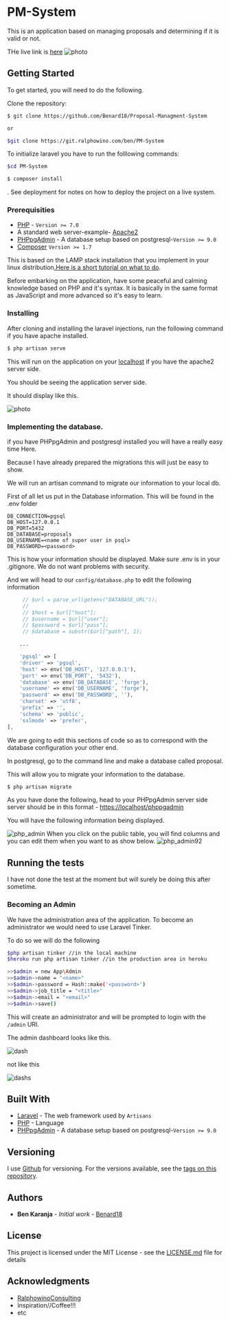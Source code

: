  PM-System 
======================

This is an application based on managing proposals and determining if it is valid or not.

THe live link is [here](http://http://proposal-ms.herokuapp.com)
![photo](home.png)
## Getting Started

To get started, you will need to do the following.

Clone the repository:

```bash
$ git clone https://github.com/Benard18/Proposal-Managment-System

or

$git clone https://git.ralphowino.com/ben/PM-System

```

To initialize laravel you have to run the folllowing commands:
```bash
$cd PM-System

$ composer install
```
. See deployment for notes on how to deploy the project on a live system.

### Prerequisities

+ [PHP](http://www.php.net/) - `Version >= 7.0`
+ A standard web server-example- [Apache2](https://help.ubuntu.com/lts/serverguide/httpd.html)
+ [PHPpgAdmin](http://phppgadmin.sourceforge.net/) - A database setup based on postgresql-`Version >= 9.0`
+ [Composer](https://getcomposer.org/) `Version >= 1.7`

This is based on the LAMP stack installation that you implement in your linux distribution[.Here is a short tutorial on what to do](https://www.digitalocean.com/community/tutorials/how-to-install-linux-apache-mysql-php-lamp-stack-ubuntu-18-04).

Before embarking on the application, have some peaceful and calming knowledge based on PHP and it's syntax. It is basically in the same format as JavaScript and more advanced so it's easy to learn.


### Installing

After cloning and installing the laravel injections, run the following command if you have apache installed.



```bash
$ php artisan serve
```

This will run on the application on your [localhost](127.0.0.1:8000) if you have the apache2 server side.

You should be seeing the application server side.

It should display like this.

![photo](home.png)

### Implementing the database.

if you have PHPpgAdmin and postgresql installed you will have a really easy time Here.

Because I have already prepared the migrations this will just be easy to show.

We will run an artisan command to migrate our information to your local db.

First of all let us put in the Database information.
This will be found in the .env folder


```text
DB_CONNECTION=pgsql
DB_HOST=127.0.0.1
DB_PORT=5432
DB_DATABASE=proposals
DB_USERNAME=<name of super user in psql>
DB_PASSWORD=<password>
```
This is how your information should be displayed. Make sure .env is in your .gitignore. We do not want problems with security.


And we will head to our `config/database.php` to edit the following information
```php
     // $url = parse_url(getenv("DATABASE_URL"));
     //
     // $host = $url["host"];
     // $username = $url["user"];
     // $password = $url["pass"];
     // $database = substr($url["path"], 1);

    ...

    'pgsql' => [
    'driver' => 'pgsql',
    'host' => env('DB_HOST', '127.0.0.1'),
    'port' => env('DB_PORT', '5432'),
    'database' => env('DB_DATABASE', 'forge'),
    'username' => env('DB_USERNAME', 'forge'),
    'password' => env('DB_PASSWORD', ''),
    'charset' => 'utf8',
    'prefix' => '',
    'schema' => 'public',
    'sslmode' => 'prefer',
],
```
We are going to edit this sections of code so as to correspond with the database configuration your other end.

In postgresql, go to the command line and make a database called proposal.

This will allow you to migrate your information to the database.

```bash
$ php artisan migrate
```

As you have done the following, head to your PHPpgAdmin server side
server should be in this format - [https://localhost/phppgadmin](localhost/phppgadmin)

You will have the following information being displayed.


![php_admin](admins.png)
When you click on the public table, you will find columns and you can edit them when you want to as show below.
![php_admin92](admin.png)
## Running the tests

I have not done the test at the moment but will surely be doing this after sometime.

### Becoming an Admin

We have the administration area of the application.
To become an administrator we would need to use Laravel Tinker.

To do so we will do the following
```bash
$php artisan tinker //in the local machine
$heroku run php artisan tinker //in the production area in heroku

>>$admin = new App\Admin
>>$admin->name = "<name>"
>>$admin->password = Hash::make('<password>')
>>$admin->job_title = "<title>"
>>$admin->email = "<email>"
>>$admin->save()

```

This will create an administrator and will be prompted to login with the `/admin` URI.

The admin dashboard looks like this.

![dash](dash.png)

not like this

![dashs](dashs.png)

## Built With

* [Laravel](https://laravel.com/) - The web framework used by `Artisans`
* [PHP](http://www.php.net/) - Language
* [PHPpgAdmin](http://phppgadmin.sourceforge.net/) - A database setup based on postgresql-`Version >= 9.0`

## Versioning

I use [Github](http://github.com/) for versioning. For the versions available, see the [tags on this repository](https://github.com/Benard18/Blog-PHP/tags).

## Authors

* **Ben Karanja** - *Initial work* - [Benard18](https://github.com/Benard18)

## License

This project is licensed under the MIT License - see the [LICENSE.md](LICENSE.md) file for details

## Acknowledgments

* [RalphowinoConsulting](https://github.com/ralphowino)
* Inspiration//Coffee!!!
* etc
